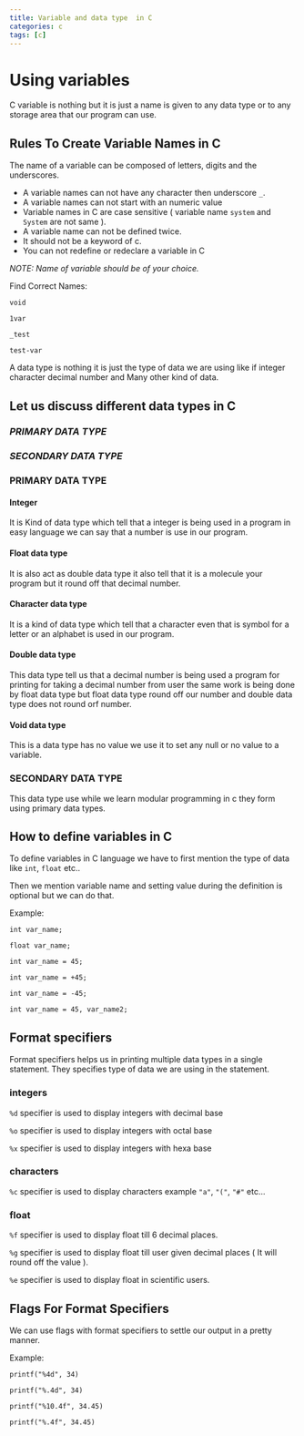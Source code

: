 ```yaml
---
title: Variable and data type  in C
categories: c
tags: [c]
---
```


# Using variables

C variable is nothing but it is just a name is given to any data type or to any storage area that our program can use.

## Rules To Create Variable Names in C

The name of a variable can be composed of letters, digits and the underscores.

* A variable names can not have any character then underscore `_`.
* A variable names can not start with an numeric value
* Variable names in C are case sensitive ( variable name `system` and `System` are not same ).
* A variable name can not be defined twice.
* It should not be a keyword of c.
* You can not redefine or redeclare a variable in C

*NOTE: Name of variable should be of your choice.*

Find Correct Names:

`void`

`1var`

`_test`

`test-var`


A data type is nothing it is just the type of data we are using like if integer character decimal number and Many other kind of data.

## Let us discuss different data types in C

### *PRIMARY DATA TYPE*

### *SECONDARY DATA TYPE*

### PRIMARY DATA TYPE

#### Integer

It is Kind of data type which tell that a integer is being used in a program
in easy language we can say that a number is use in our program.

#### Float data type

It is also act as double data type it also tell that it is a molecule your program
but it round off that decimal number.

#### Character data type

It is a kind of data type which tell that a character
even that is symbol for a letter or an alphabet is used in our program.

#### Double data type

This data type tell us that a decimal number is being used a program for printing for taking a decimal number from user
the same work is being done by float data type but
float data type round off our number and double data type does not round orf number.

#### Void data type

This is a data type has no value we use it to set any null or no value to a variable.


### SECONDARY DATA TYPE

This data type use while we learn modular programming
in c they form using primary data types.


## How to define variables in C

To define variables in C language we have to first mention the type of data like `int`, `float` etc..

Then we mention variable name and setting value during the definition is optional but we can do that.

Example:

`int var_name;`

`float var_name;`

`int var_name = 45;`

`int var_name = +45;`

`int var_name = -45;`

`int var_name = 45, var_name2;`


## Format specifiers

Format specifiers helps us in printing multiple data types in a single statement.
They specifies type of data we are using in the statement.

### integers

`%d` specifier is used to display integers with decimal base

`%o` specifier is used to display integers with octal base

`%x` specifier is used to display integers with hexa base


### characters

`%c` specifier is used to display characters example `"a"`, `"("`, `"#"` etc...

### float

`%f` specifier is used to display float till 6 decimal places.

`%g` specifier is used to display float till user given decimal places ( It will round off the value ).

`%e` specifier is used to display float in scientific users.


## Flags For Format Specifiers

We can use flags with format specifiers to settle our output in a pretty manner.

Example:

`printf("%4d", 34)`

`printf("%.4d", 34)`

`printf("%10.4f", 34.45)`

`printf("%.4f", 34.45)`
